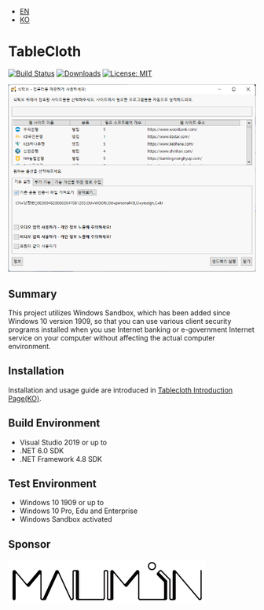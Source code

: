 * [EN](README.md)
* [KO](README.KO.md)

# TableCloth

[![Build Status](https://github.com/dotnetdev-kr/TableCloth/actions/workflows/publish-msi.yml/badge.svg)](https://github.com/yourtablecloth/TableCloth/actions)
[![Downloads](https://img.shields.io/github/downloads/yourtablecloth/TableCloth/total?label=%EC%8B%9D%ED%83%81%EB%B3%B4%20%EB%8B%A4%EC%9A%B4%EB%A1%9C%EB%93%9C)](https://github.com/yourtablecloth/TableCloth/releases)
[![License: MIT](https://img.shields.io/badge/License-MIT-yellow.svg)](LICENSE.txt)

![Main Screen](docs/images/TableCloth.png)

## Summary

This project utilizes Windows Sandbox, which has been added since Windows 10 version 1909, so that you can use various client security programs installed when you use Internet banking or e-government Internet service on your computer without affecting the actual computer environment.

## Installation

Installation and usage guide are introduced in [Tablecloth Introduction Page(KO)](https://yourtablecloth.github.io).

## Build Environment

* Visual Studio 2019 or up to
* .NET 6.0 SDK
* .NET Framework 4.8 SDK

## Test Environment

* Windows 10 1909 or up to
* Windows 10 Pro, Edu and Enterprise
* Windows Sandbox activated

## Sponsor

![MAUMIN](docs/images/maumin.png)
